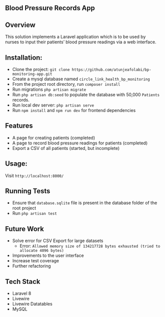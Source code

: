 Blood Pressure Records App
--------------------------------
## Overview
This solution implements a Laravel application which is to be used by nurses to input their patients’ blood pressure readings via a web interface. 

## Installation:
- Clone the project: ```git clone https://github.com/atunjeafolabi/bp-monitoring-app.git```
- Create a mysql database named ```circle_link_health_bp_monitoring```
- From the project root directory, run `composer install`
- Run migrations ```php artisan migrate```
- Run `php artisan db:seed` to populate the database with 50,000 `Patients` records.
- Run local dev server: ```php artisan serve``` 
- Run ``npm install`` and ```npm run dev``` for frontend dependencies

## Features
- A page for creating patients (completed)
- A page to record blood pressure readings for patients (completed)
- Export a CSV of all patients (started, but incomplete)

## Usage:
Visit ``http://localhost:8000/``

Running Tests
-------------
- Ensure that `database.sqlite` file is present in the database folder of the root project
- Run `php artisan test`

Future Work
-----------
- Solve error for CSV Export for large datasets
    - Error: `Allowed memory size of 134217728 bytes exhausted (tried to allocate 4096 bytes)`
- Improvements to the user interface
- Increase test coverage
- Further refactoring

Tech Stack
----------
- Laravel 8
- Livewire
- Livewire Datatables
- MySQL

